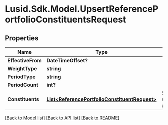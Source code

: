 # Lusid.Sdk.Model.UpsertReferencePortfolioConstituentsRequest
## Properties

Name | Type | Description | Notes
------------ | ------------- | ------------- | -------------
**EffectiveFrom** | **DateTimeOffset?** |  | 
**WeightType** | **string** |  | 
**PeriodType** | **string** |  | [optional] 
**PeriodCount** | **int?** |  | [optional] 
**Constituents** | [**List&lt;ReferencePortfolioConstituentRequest&gt;**](ReferencePortfolioConstituentRequest.md) | Set of constituents (instrument/weight pairings) | 

[[Back to Model list]](../README.md#documentation-for-models) [[Back to API list]](../README.md#documentation-for-api-endpoints) [[Back to README]](../README.md)

